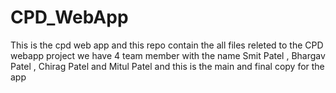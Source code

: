 # CPD_WebApp
This is the cpd web app and this repo contain the all files releted to the CPD webapp project we have 4 team member with the name Smit Patel , Bhargav Patel , Chirag Patel and Mitul Patel and this is the main and final copy for  the app
